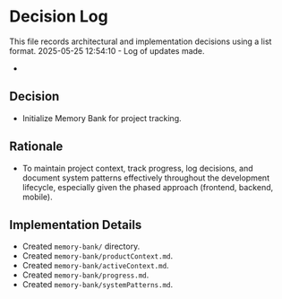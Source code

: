 # Decision Log

This file records architectural and implementation decisions using a list format.
2025-05-25 12:54:10 - Log of updates made.

*

## Decision

*   Initialize Memory Bank for project tracking.

## Rationale

*   To maintain project context, track progress, log decisions, and document system patterns effectively throughout the development lifecycle, especially given the phased approach (frontend, backend, mobile).

## Implementation Details

*   Created `memory-bank/` directory.
*   Created `memory-bank/productContext.md`.
*   Created `memory-bank/activeContext.md`.
*   Created `memory-bank/progress.md`.
*   Created `memory-bank/systemPatterns.md`.